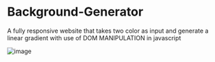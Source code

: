 # Background-Generator
A fully responsive website that takes two color as input and generate a linear gradient with use of DOM MANIPULATION in javascript

![image](https://user-images.githubusercontent.com/64452549/129581709-14c4190a-c908-41ec-99e4-ad77cfc1a63e.png)
